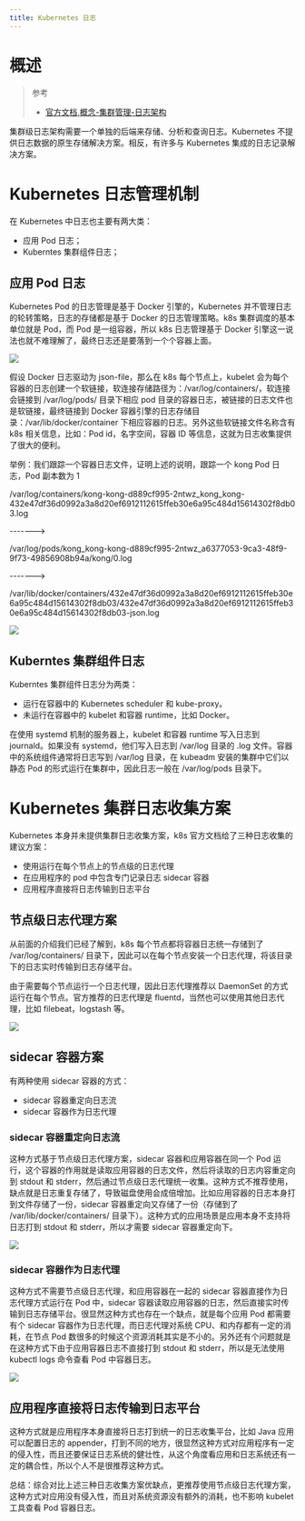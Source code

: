 ```yaml
---
title: Kubernetes 日志
---
```


# 概述

> 参考
>
> - [官方文档,概念-集群管理-日志架构](https://kubernetes.io/docs/concepts/cluster-administration/logging/)

集群级日志架构需要一个单独的后端来存储、分析和查询日志。Kubernetes 不提供日志数据的原生存储解决方案。相反，有许多与 Kubernetes 集成的日志记录解决方案。

# Kubernetes 日志管理机制

在 Kubernetes 中日志也主要有两大类：

- 应用 Pod 日志；
- Kuberntes 集群组件日志；

## 应用 Pod 日志

Kubernetes Pod 的日志管理是基于 Docker 引擎的，Kubernetes 并不管理日志的轮转策略，日志的存储都是基于 Docker 的日志管理策略。k8s 集群调度的基本单位就是 Pod，而 Pod 是一组容器，所以 k8s 日志管理基于 Docker 引擎这一说法也就不难理解了，最终日志还是要落到一个个容器上面。

![](https://notes-learning.oss-cn-beijing.aliyuncs.com/dstb2v/1616116985979-e135fbea-a7b9-4da3-81ab-ae6e56dc742b.png)

假设 Docker 日志驱动为 json-file，那么在 k8s 每个节点上，kubelet 会为每个容器的日志创建一个软链接，软连接存储路径为：/var/log/containers/，软连接会链接到 /var/log/pods/ 目录下相应 pod 目录的容器日志，被链接的日志文件也是软链接，最终链接到 Docker 容器引擎的日志存储目录：/var/lib/docker/container 下相应容器的日志。另外这些软链接文件名称含有 k8s 相关信息，比如：Pod id，名字空间，容器 ID 等信息，这就为日志收集提供了很大的便利。

举例：我们跟踪一个容器日志文件，证明上述的说明，跟踪一个 kong Pod 日志，Pod 副本数为 1

/var/log/containers/kong-kong-d889cf995-2ntwz_kong_kong-432e47df36d0992a3a8d20ef6912112615ffeb30e6a95c484d15614302f8db03.log

\------->

/var/log/pods/kong_kong-kong-d889cf995-2ntwz_a6377053-9ca3-48f9-9f73-49856908b94a/kong/0.log

\------->

/var/lib/docker/containers/432e47df36d0992a3a8d20ef6912112615ffeb30e6a95c484d15614302f8db03/432e47df36d0992a3a8d20ef6912112615ffeb30e6a95c484d15614302f8db03-json.log

![](https://notes-learning.oss-cn-beijing.aliyuncs.com/dstb2v/1616116985855-728179e1-7d6a-48da-a79e-d0e4c15be782.png)

## Kuberntes 集群组件日志

Kuberntes 集群组件日志分为两类：

- 运行在容器中的 Kubernetes scheduler 和 kube-proxy。
- 未运行在容器中的 kubelet 和容器 runtime，比如 Docker。

在使用 systemd 机制的服务器上，kubelet 和容器 runtime 写入日志到 journald。如果没有 systemd，他们写入日志到 /var/log 目录的 .log 文件。容器中的系统组件通常将日志写到 /var/log 目录，在 kubeadm 安装的集群中它们以静态 Pod 的形式运行在集群中，因此日志一般在 /var/log/pods 目录下。

# Kubernetes 集群日志收集方案

Kubernetes 本身并未提供集群日志收集方案，k8s 官方文档给了三种日志收集的建议方案：

- 使用运行在每个节点上的节点级的日志代理
- 在应用程序的 pod 中包含专门记录日志 sidecar 容器
- 应用程序直接将日志传输到日志平台

## 节点级日志代理方案

从前面的介绍我们已经了解到，k8s 每个节点都将容器日志统一存储到了 /var/log/containers/ 目录下，因此可以在每个节点安装一个日志代理，将该目录下的日志实时传输到日志存储平台。

由于需要每个节点运行一个日志代理，因此日志代理推荐以 DaemonSet 的方式运行在每个节点。官方推荐的日志代理是 fluentd，当然也可以使用其他日志代理，比如 filebeat，logstash 等。

![](https://notes-learning.oss-cn-beijing.aliyuncs.com/dstb2v/1616116985903-131ba156-b0a4-448f-a2f0-474461f0d060.png)

## sidecar 容器方案

有两种使用 sidecar 容器的方式：

- sidecar 容器重定向日志流
- sidecar 容器作为日志代理

### sidecar 容器重定向日志流

这种方式基于节点级日志代理方案，sidecar 容器和应用容器在同一个 Pod 运行，这个容器的作用就是读取应用容器的日志文件，然后将读取的日志内容重定向到 stdout 和 stderr，然后通过节点级日志代理统一收集。这种方式不推荐使用，缺点就是日志重复存储了，导致磁盘使用会成倍增加。比如应用容器的日志本身打到文件存储了一份，sidecar 容器重定向又存储了一份（存储到了 /var/lib/docker/containers/ 目录下）。这种方式的应用场景是应用本身不支持将日志打到 stdout 和 stderr，所以才需要 sidecar 容器重定向下。

![](https://notes-learning.oss-cn-beijing.aliyuncs.com/dstb2v/1616116985876-0caf78da-d1b0-481d-b01a-7889a5a39e42.png)

### sidecar 容器作为日志代理

这种方式不需要节点级日志代理，和应用容器在一起的 sidecar 容器直接作为日志代理方式运行在 Pod 中，sidecar 容器读取应用容器的日志，然后直接实时传输到日志存储平台。很显然这种方式也存在一个缺点，就是每个应用 Pod 都需要有个 sidecar 容器作为日志代理，而日志代理对系统 CPU、和内存都有一定的消耗，在节点 Pod 数很多的时候这个资源消耗其实是不小的。另外还有个问题就是在这种方式下由于应用容器日志不直接打到 stdout 和 stderr，所以是无法使用 kubectl logs 命令查看 Pod 中容器日志。

![](https://notes-learning.oss-cn-beijing.aliyuncs.com/dstb2v/1616116985873-cb51bd59-c44d-4460-aa4e-35d6507e4fff.png)

## 应用程序直接将日志传输到日志平台

这种方式就是应用程序本身直接将日志打到统一的日志收集平台，比如 Java 应用可以配置日志的 appender，打到不同的地方，很显然这种方式对应用程序有一定的侵入性，而且还要保证日志系统的健壮性，从这个角度看应用和日志系统还有一定的耦合性，所以个人不是很推荐这种方式。

总结：综合对比上述三种日志收集方案优缺点，更推荐使用节点级日志代理方案，这种方式对应用没有侵入性，而且对系统资源没有额外的消耗，也不影响 kubelet 工具查看 Pod 容器日志。
